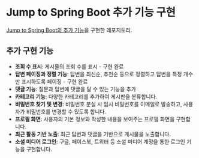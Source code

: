 # Jump to Spring Boot 추가 기능 구현

[Jump to Spring Boot의 추가 기능](https://wikidocs.net/162814)을 구현한 레포지토리.

## 추가 구현 기능
- **조회 수 표시**: 게시물의 조회 수를 표시 - 구현 완료
- **답변 페이징과 정렬 기능**: 답변을 최신순, 추천순 등으로 정렬하고 답변을 특정 개수만 표시하도록 페이징 - 구현 완료
- **댓글 기능**: 질문과 답변에 댓글을 달 수 있는 기능을 추가
- **카테고리 기능**: 다양한 카테고리를 추가하여 게시판을 분류합니다.
- **비밀번호 찾기 및 변경**: 비밀번호 분실 시 임시 비밀번호를 이메일로 발송하고, 사용자가 비밀번호를 변경할 수 있도록 합니다.
- **프로필 화면**: 사용자의 기본 정보와 작성한 내용을 보여주는 프로필 화면을 구현합니다.
- **최근 활동 기반 노출**: 최근 답변과 댓글을 기반으로 게시물을 노출합니다.
- **소셜 미디어 로그인**: 구글, 페이스북, 트위터 등 소셜 미디어 계정을 통한 로그인 기능을 구현합니다.

